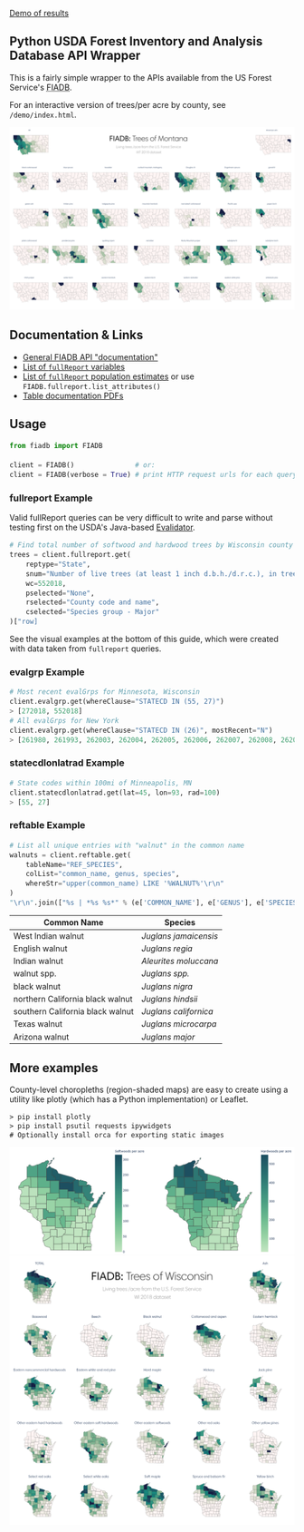 [Demo of results](https://gg314.github.io/usda-fs-fiadb-api/demo/)

## Python USDA Forest Inventory and Analysis Database API Wrapper

This is a fairly simple wrapper to the APIs available from the US Forest Service's <abbr title="Forest Inventory and Analysis Database">FIADB</abbr>.

For an interactive version of trees/per acre by county, see `/demo/index.html`.

<img src="./old_demo/results/compiled_mt.png" alt="" />


## Documentation & Links

* [General FIADB API "documentation"](https://apps.fs.usda.gov/fia/datamart/images/datamart_api_tutorials.html)
* [List of `fullReport` variables](https://apps.fs.usda.gov/fia/datamart/images/Evalidator_variable_library.html)
* [List of `fullReport` population estimates](https://apps.fs.usda.gov/fia/datamart/images/Evalidator_pop_estimates.html) or use `FIADB.fullreport.list_attributes()`
* [Table documentation PDFs](https://www.fia.fs.fed.us/library/database-documentation/)

## Usage

```python
from fiadb import FIADB

client = FIADB()               # or:
client = FIADB(verbose = True) # print HTTP request urls for each query
```

### fullreport Example

Valid fullReport queries can be very difficult to write and parse without testing first on the USDA's Java-based [Evalidator](https://apps.fs.usda.gov/Evalidator/evalidator.jsp).

```python
# Find total number of softwood and hardwood trees by Wisconsin county
trees = client.fullreport.get(
    reptype="State",
    snum="Number of live trees (at least 1 inch d.b.h./d.r.c.), in trees, on forest land",
    wc=552018,
    pselected="None",
    rselected="County code and name",
    cselected="Species group - Major"
)["row]
```
See the visual examples at the bottom of this guide, which were created with data taken from `fullreport` queries.

### evalgrp Example
```python
# Most recent evalGrps for Minnesota, Wisconsin
client.evalgrp.get(whereClause="STATECD IN (55, 27)")
> [272018, 552018]
# All evalGrps for New York
client.evalgrp.get(whereClause="STATECD IN (26)", mostRecent="N")
> [261980, 261993, 262003, 262004, 262005, 262006, 262007, 262008, 262009, 262010, 262011, 262012, 262013, 262014, 262015, 262016, 262017, 262018, 262019]
```

### statecdlonlatrad Example
```python
# State codes within 100mi of Minneapolis, MN
client.statecdlonlatrad.get(lat=45, lon=93, rad=100)
> [55, 27]
```

### reftable Example
```python
# List all unique entries with "walnut" in the common name
walnuts = client.reftable.get(
    tableName="REF_SPECIES",
    colList="common_name, genus, species",
    whereStr="upper(common_name) LIKE '%WALNUT%'\r\n"
)
"\r\n".join(["%s | *%s %s*" % (e['COMMON_NAME'], e['GENUS'], e['SPECIES']) for e in walnuts])
```

| Common Name                      | Species               |
| -------------------------------- | --------------------- |
| West Indian walnut               | _Juglans jamaicensis_ |
| English walnut                   | _Juglans regia_       |
| Indian walnut                    | _Aleurites moluccana_ |
| walnut spp.                      | _Juglans spp._        |
| black walnut                     | _Juglans nigra_       |
| northern California black walnut | _Juglans hindsii_     |
| southern California black walnut | _Juglans californica_ |
| Texas walnut                     | _Juglans microcarpa_  |
| Arizona walnut                   | _Juglans major_       |


## More examples
County-level choropleths (region-shaded maps) are easy to create using a utility like plotly (which has a Python implementation) or Leaflet.

```
> pip install plotly
> pip install psutil requests ipywidgets
# Optionally install orca for exporting static images
```

<img src="./old_demo/results/compiled_wi_hard_vs_softwoods.png" alt="" />
<img src="./old_demo/results/compiled_wi.png" alt="" />
